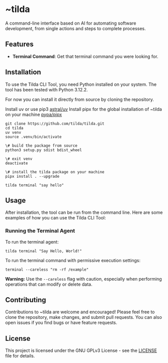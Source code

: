 
# ~tilda

A command-line interface based on AI for automating software development, from single actions and steps to complete processes.

## Features

- **Terminal Command**: Get that terminal command you were looking for.

## Installation

To use the Tilda CLI Tool, you need Python installed on your system.
The tool has been tested with Python 3.12.2.

For now you can install it directly from source by cloning the repository.

Install uv or use pip3 [astral/uv](https://github.com/astral-sh/uv)
Install pipx for the global installation of ~tilda on your machine [pypa/pipx](https://github.com/pypa/pipx)


```shell
git clone https://github.com/tilda/tilda.git
cd tilda
uv venv 
source .venv/bin/activate

\# build the package from source
python3 setup.py sdist bdist_wheel

\# exit venv
deactivate

\# install the tilda package on your machine
pipx install . --upgrade

tilda terminal "say hello"
```

## Usage

After installation, the tool can be run from the command line. Here are some examples of how you can use the Tilda CLI Tool:

### Running the Terminal Agent

To run the terminal agent:

```shell
tilda terminal "Say Hello, World!"
```

To run the terminal command with permissive execution settings:

```shell
terminal --careless "rm -rf /example"
```

**Warning:** Use the `--careless` flag with caution, especially when performing operations that can modify or delete data.

## Contributing

Contributions to ~tilda are welcome and encouraged! Please feel free to clone the repository, make changes, and submit pull requests. You can also open issues if you find bugs or have feature requests.

## License

This project is licensed under the GNU GPLv3 License - see the [LICENSE](LICENSE) file for details.
